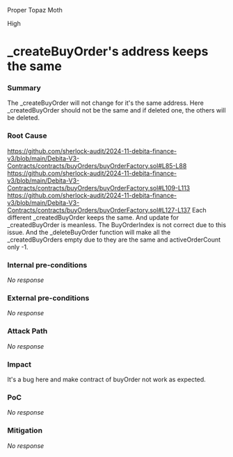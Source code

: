 Proper Topaz Moth

High

# _createBuyOrder's address keeps the same

### Summary

The _createBuyOrder will not change for it's the same address. Here _createdBuyOrder should not be the same and if deleted one, the others will be deleted.

### Root Cause

https://github.com/sherlock-audit/2024-11-debita-finance-v3/blob/main/Debita-V3-Contracts/contracts/buyOrders/buyOrderFactory.sol#L85-L88
https://github.com/sherlock-audit/2024-11-debita-finance-v3/blob/main/Debita-V3-Contracts/contracts/buyOrders/buyOrderFactory.sol#L109-L113
https://github.com/sherlock-audit/2024-11-debita-finance-v3/blob/main/Debita-V3-Contracts/contracts/buyOrders/buyOrderFactory.sol#L127-L137
Each different _createdBuyOrder keeps the same. And update for _createdBuyOrder is meanless. The BuyOrderIndex is not correct due to this issue. And the _deleteBuyOrder function will make all the _createdBuyOrders empty due to they are the same and activeOrderCount only -1.

### Internal pre-conditions

_No response_

### External pre-conditions

_No response_

### Attack Path

_No response_

### Impact

It's a bug here and make contract of buyOrder not work as expected.

### PoC

_No response_

### Mitigation

_No response_